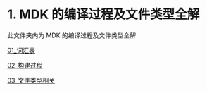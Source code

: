 # 1. MDK 的编译过程及文件类型全解
此文件夹内为 MDK 的编译过程及文件类型全解

[01_词汇表](01_Vocabulary.md)

[02_构建过程](02_BuildProcessExplained.md)

[03_文件类型相关](03_FileTypeRelated.md)
